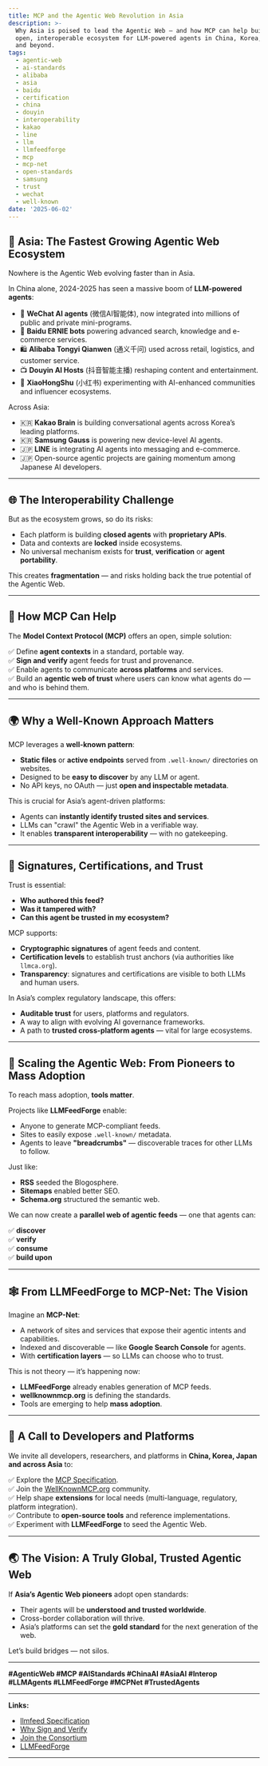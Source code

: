 ```yaml
---
title: MCP and the Agentic Web Revolution in Asia
description: >-
  Why Asia is poised to lead the Agentic Web — and how MCP can help build an
  open, interoperable ecosystem for LLM-powered agents in China, Korea, Japan
  and beyond.
tags:
  - agentic-web
  - ai-standards
  - alibaba
  - asia
  - baidu
  - certification
  - china
  - douyin
  - interoperability
  - kakao
  - line
  - llm
  - llmfeedforge
  - mcp
  - mcp-net
  - open-standards
  - samsung
  - trust
  - wechat
  - well-known
date: '2025-06-02'
---
```


## 🚀 Asia: The Fastest Growing Agentic Web Ecosystem

Nowhere is the Agentic Web evolving faster than in Asia.

In China alone, 2024-2025 has seen a massive boom of **LLM-powered agents**:

- 🐼 **WeChat AI agents** (微信AI智能体), now integrated into millions of public and private mini-programs.
- 🚀 **Baidu ERNIE bots** powering advanced search, knowledge and e-commerce services.
- 🛍️ **Alibaba Tongyi Qianwen** (通义千问) used across retail, logistics, and customer service.
- 📺 **Douyin AI Hosts** (抖音智能主播) reshaping content and entertainment.
- 💬 **XiaoHongShu** (小红书) experimenting with AI-enhanced communities and influencer ecosystems.

Across Asia:

- 🇰🇷 **Kakao Brain** is building conversational agents across Korea’s leading platforms.
- 🇰🇷 **Samsung Gauss** is powering new device-level AI agents.
- 🇯🇵 **LINE** is integrating AI agents into messaging and e-commerce.
- 🇯🇵 Open-source agentic projects are gaining momentum among Japanese AI developers.

---

## 🌐 The Interoperability Challenge

But as the ecosystem grows, so do its risks:

- Each platform is building **closed agents** with **proprietary APIs**.
- Data and contexts are **locked** inside ecosystems.
- No universal mechanism exists for **trust**, **verification** or **agent portability**.

This creates **fragmentation** — and risks holding back the true potential of the Agentic Web.

---

## 🧠 How MCP Can Help

The **Model Context Protocol (MCP)** offers an open, simple solution:

✅ Define **agent contexts** in a standard, portable way.  
✅ **Sign and verify** agent feeds for trust and provenance.  
✅ Enable agents to communicate **across platforms** and services.  
✅ Build an **agentic web of trust** where users can know what agents do — and who is behind them.

---

## 🌍 Why a Well-Known Approach Matters

MCP leverages a **well-known pattern**:

- **Static files** or **active endpoints** served from `.well-known/` directories on websites.
- Designed to be **easy to discover** by any LLM or agent.
- No API keys, no OAuth — just **open and inspectable metadata**.

This is crucial for Asia’s agent-driven platforms:

- Agents can **instantly identify trusted sites and services**.
- LLMs can "crawl" the Agentic Web in a verifiable way.
- It enables **transparent interoperability** — with no gatekeeping.

---

## 🔐 Signatures, Certifications, and Trust

Trust is essential:

- **Who authored this feed?**
- **Was it tampered with?**
- **Can this agent be trusted in my ecosystem?**

MCP supports:

- **Cryptographic signatures** of agent feeds and content.
- **Certification levels** to establish trust anchors (via authorities like `llmca.org`).
- **Transparency**: signatures and certifications are visible to both LLMs and human users.

In Asia’s complex regulatory landscape, this offers:

- **Auditable trust** for users, platforms and regulators.
- A way to align with evolving AI governance frameworks.
- A path to **trusted cross-platform agents** — vital for large ecosystems.

---

## 🚀 Scaling the Agentic Web: From Pioneers to Mass Adoption

To reach mass adoption, **tools matter**.

Projects like **LLMFeedForge** enable:

- Anyone to generate MCP-compliant feeds.  
- Sites to easily expose `.well-known/` metadata.  
- Agents to leave **"breadcrumbs"** — discoverable traces for other LLMs to follow.

Just like:

- **RSS** seeded the Blogosphere.
- **Sitemaps** enabled better SEO.
- **Schema.org** structured the semantic web.

We can now create a **parallel web of agentic feeds** — one that agents can:

✅ **discover**  
✅ **verify**  
✅ **consume**  
✅ **build upon**

---

## 🕸️ From LLMFeedForge to MCP-Net: The Vision

Imagine an **MCP-Net**:

- A network of sites and services that expose their agentic intents and capabilities.
- Indexed and discoverable — like **Google Search Console** for agents.
- With **certification layers** — so LLMs can choose who to trust.

This is not theory — it’s happening now:

- **LLMFeedForge** already enables generation of MCP feeds.
- **wellknownmcp.org** is defining the standards.
- Tools are emerging to help **mass adoption**.

---

## 🤝 A Call to Developers and Platforms

We invite all developers, researchers, and platforms in **China, Korea, Japan and across Asia** to:

✅ Explore the [MCP Specification](https://wellknownmcp.org/spec).  
✅ Join the [WellKnownMCP.org](https://wellknownmcp.org) community.  
✅ Help shape **extensions** for local needs (multi-language, regulatory, platform integration).  
✅ Contribute to **open-source tools** and reference implementations.  
✅ Experiment with **LLMFeedForge** to seed the Agentic Web.

---

## 🌏 The Vision: A Truly Global, Trusted Agentic Web

If **Asia’s Agentic Web pioneers** adopt open standards:

- Their agents will be **understood and trusted worldwide**.
- Cross-border collaboration will thrive.
- Asia’s platforms can set the **gold standard** for the next generation of the web.

Let’s build bridges — not silos.

---

**#AgenticWeb #MCP #AIStandards #ChinaAI #AsiaAI #Interop #LLMAgents #LLMFeedForge #MCPNet #TrustedAgents**

---

**Links:**

- [llmfeed Specification](https://wellknownmcp.org/spec)
- [Why Sign and Verify](https://wellknownmcp.org/why-sign)
- [Join the Consortium](https://wellknownmcp.org/join)
- [LLMFeedForge](https://forge.llmfeedforge.org)

---
